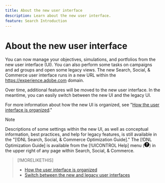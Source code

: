 ```yaml
---
title: About the new user interface
description: Learn about the new user interface.
feature: Search Introduction
---
```

# About the new user interface

You can now manage your objectives, simulations, and portfolios from the new user interface (UI). You can also perform some tasks on campaigns and ad groups and open some legacy views. The new Search, Social, & Commerce user interface runs in a new URL within the https://experience.adobe.com domain.

Over time, additional features will be moved to the new user interface. In the meantime, you can easily switch between the new UI and the legacy UI.

For more information about how the new UI is organized, see "[How the user interface is organized](/help/search-social-commerce/getting-started/user-interface.md)."

>[!NOTE]
>
>Descriptions of some settings within the new UI, as well as conceptual information, best practices, and help for legacy features, is still available in the "[!DNL Search, Social, & Commerce Optimization Guide]." The [!DNL Optimization Guide] is available from the [!UICONTROL Help] menu (![Help menu](/help/search-social-commerce/assets/help-main-menu.png "Help menu")) in the upper right of any page within Search, Social, & Commerce.

>[!MORELIKETHIS]
>
>* [How the user interface is organized](/help/search-social-commerce/getting-started/user-interface.md)
>* [Switch between the new and legacy user interfaces](/help/search-social-commerce/getting-started/ui-switch.md)
